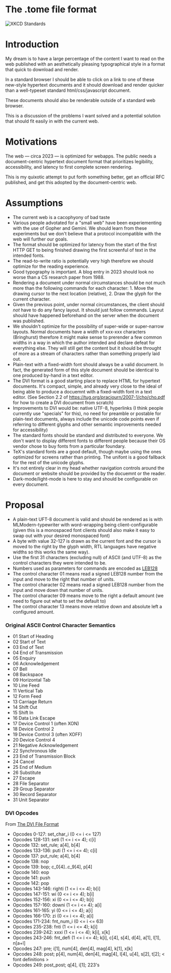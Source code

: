 # The .tome file format

![XKCD Standards](https://imgs.xkcd.com/comics/standards.png)

# Introduction

My dream is to have a large percentage of the content I want to read
on the web published with an aesthetically pleasing typographical
style in a format that quick to download and render.

In a standard browser I should be able to click on a link to one
of these new-style hypertext documents and it should download
and render quicker than a well-typeset standard html/css/javascript
document.

These documents should also be renderable outside of a standard
web browser. 

This is a discussion of the problems I want solved and a potential
solution that should fit easily in with the current web.

# Motivations

The web — circa 2023 — is optimized for webapps. The public
needs a document-centric hypertext document format that prioritizes
legibility, accessibility, and latency to first complete screen rendering.

This is my quixotic attempt to put forth something better, 
get an official RFC published, 
and get this adopted by the document-centric web.

# Assumptions

* The current web is a cacophyony of bad taste
* Various people advotated for a "small web" have been experiementing with the use of Gopher and Gemini. We should learn from these experiments but we don't believe that a protocol incompatible with the web will further our goals.
* The format should be optimized for latency from the start of the first HTTP GET to being finished drawing the first screenful of text in the intended fonts.
* The read-to-write ratio is potentially very high therefore we should optimize for the reading experience.
* Good typography is important. A blog entry in 2023 should look no worse than a CS research paper from 1988.
* Rendering a document under normal circumstances should be not much more than the following commands for each character: 1. Move the drawing cursor to the next location (relative), 2. Draw the glyph for the current character.
* Given the previous point, under normal circumstances, the client should *not* have to do any fancy layout. It should just follow commands. Layout should have happened beforehand on the server when the document was published.
* We shouldn't optimize for the possibility of super-wide or super-narrow layouts. Normal documents have a width of xxx-xxx characters (Bringhurst) therefore it might make sense to prerender a few common widths in a way in which the author intended and declare defeat for everything else. They will still get the content but it should be throught of more as a stream of characters rather than something properly laid out.
* Plain-text with a fixed-width font should always be a valid document. In fact, the generated form of this style document should be identical to one produced by-hand in a text editor.
* The DVI format is a good starting place to replace HTML for hypertext documents. It's compact, simple, and already very close to the ideal of being able to produce a docuemnt with a fixed-width font in a text editor. (See Section 2.2 of https://tug.org/pracjourn/2007-1/cho/cho.pdf for how to create a DVI document from scratch)
* Improvements to DVI would be: native UTF-8, hyperlinks (I think people currently use "specials" for this), no need for preamble or postable for plain-text documents, always include the unicode code points even if referring to different glyphs and other semantic improvements needed for accessibility)
* The standard fonts should be standard and distributed to everyone. We don't want to display different fonts to different people because their OS vendor chose to buy fonts from a particular foundary.
* TeX's standard fonts are a good default, though maybe using the ones optimized for screens rather than printing. The unifont is a good fallback for the rest of the unicode glyphs.
* It's not entirely clear in my head whether navigation controls around the document or website should be provided by the docuemnt or the reader.
* Dark-mode/light-mode is here to stay and should be configurable on every document.
  
# Proposal

* A plain-text UFT-8 document is valid and should be rendered as is with MLModern-typewriter with word-wrapping being client-configurable (given this is a monospaced font clients should also make it easy to swap out with your desired monospaced font) 
* A byte with value 32-127 is drawn as the current font and the cursor is moved to the right by the glyph width, RTL languages have negative widths so this works the same way).
* Use the first 31 characters (excluding null) of ASCII (and UTF-8) as the control characters they were intended to be. 
* Numbers used as parameters for commands are encoded as [LEB128](https://en.wikipedia.org/wiki/LEB128)
* The control character 01 means read a signed LEB128 number from the input and move to the right that number of units.
* The control character 02 means read a signed LEB128 number from the input and move down that number of units.
* The control character 09 means move to the right a default amount (we need to figure out what to set the default to)
* The control character 13 means move relative down and absolute left a configured amount.


### Original ASCII Control Character Semantics

- 01 Start of Heading
- 02 Start of Text
- 03 End of Text
- 04 End of Transmission
- 05 Enquiry
- 06 Acknowledgement
- 07 Bell
- 08 Backspace
- 09 Horizontal Tab
- 10 Line Feed
- 11 Vertical Tab
- 12 Form Feed
- 13 Carriage Return
- 14 Shift Out
- 15 Shift In
- 16 Data Link Escape
- 17 Device Control 1 (often XON)
- 18 Device Control 2
- 19 Device Control 3 (often XOFF)
- 20 Device Control 4
- 21 Negative Acknowledgement
- 22 Synchronous Idle
- 23 End of Transmission Block
- 24 Cancel
- 25 End of Medium
- 26 Substitute
- 27 Escape
- 28 File Separator
- 29 Group Separator
- 30 Record Separator
- 31 Unit Separator

### DVI Opcodes

From [The DVI File Format](https://web.archive.org/web/20070403030353/http://www.math.umd.edu/~asnowden/comp-cont/dvi.html)

- Opcodes 0-127: set_char_i (0 <= i <= 127)
- Opcodes 128-131: seti (1 <= i <= 4); c[i]
- Opcode 132: set_rule; a[4], b[4]
- Opcodes 133-136: puti (1 <= i <= 4); c[i]
- Opcode 137: put_rule; a[4], b[4]
- Opcode 138: nop
- Opcode 139: bop; c_0[4]..c_9[4], p[4]
- Opcode 140: eop
- Opcode 141: push
- Opcode 142: pop
- Opcodes 143-146: righti (1 <= i <= 4); b[i]
- Opcodes 147-151: wi (0 <= i <= 4); b[i]
- Opcodes 152-156: xi (0 <= i <= 4); b[i]
- Opcodes 157-160: downi (1 <= i <= 4); a[i]
- Opcodes 161-165: yi (0 <= i <= 4); a[i]
- Opcodes 166-170: zi (0 <= i <= 4); a[i]
- Opcodes 171-234: fnt_num_i (0 <= i <= 63)
- Opcodes 235-238: fnti (1 <= i <= 4); k[i]
- Opcodes 239-242: xxxi (1 <= i <= 4); k[i], x[k]
- Opcodes 243-246: fnt_defi (1 <= i <= 4); k[i], c[4], s[4], d[4], a[1], l[1], n[a+l]
- Opcodes 247: pre; i[1], num[4], den[4], mag[4], k[1], x[k]
- Opcodes 248: post; p[4], num[4], den[4], mag[4], l[4], u[4], s[2], t[2]; < font definitions >
- Opcodes 249: post_post; q[4], i[1]; 223's
